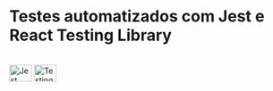 <h1>Testes automatizados com Jest e React Testing Library</h1>
<div style="display: inline_block"><br>
  <img align="center" alt="Jest" height="30" width="40"  src="https://cdn.jsdelivr.net/gh/devicons/devicon/icons/jest/jest-plain.svg" />
  <img align="center" alt="Testing Library" height="30" width="40"  src="https://testing-library.com/img/octopus-64x64.png" />
</div>
